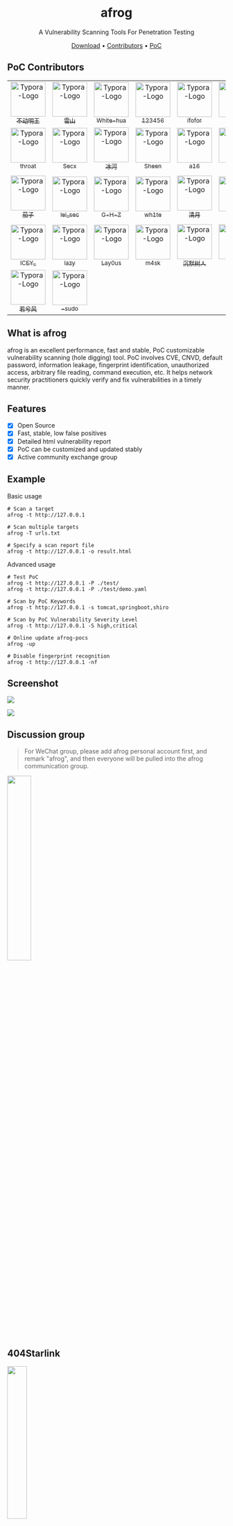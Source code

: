 <h1 align="center">afrog</h1>
<p align="center">A Vulnerability Scanning Tools For Penetration Testing</p>

<p align="center" dir="auto">
  <a href="https://github.com/zan8in/afrog/releases">Download</a> •
  <!-- <a href="https://github.com/zan8in/afrog/blob/main/docs/GUIDE.md">指南</a> • -->
  <a href="https://github.com/zan8in/afrog/blob/main/docs/CONTRIBUTION.md">Contributors</a> •
  <a href="https://github.com/zan8in/afrog/tree/main/pocs/afrog-pocs">PoC</a>
  <!-- <a href="https://github.com/zan8in/afrog/blob/main/docs/POCLIST.md">列表</a> • -->
  <!-- <a href="https://github.com/zan8in/afrog/blob/main/docs/README_en.md">English Doc</a> -->
</p>

## PoC Contributors



<div><table frame=void>
	<tr>
        <td align="center">
            <img src="https://github.com/zan8in/afrog/blob/main/images/contributors/1.png"
                  alt="Typora-Logo"
                  height="80"/>
            <br>
            <a href="https://blog.csdn.net/U_U520"><sub>不动明王</sub></a>
        </td>    
        <td align="center">
            <img src="https://github.com/zan8in/afrog/blob/main/images/contributors/2.png"
                  alt="Typora-Logo"
                  height="80"/>
            <br>
            <a href="https://www.linuxlz.com/"><sub>雪山</sub></a>
        </td> 
        <td align="center">
            <img src="https://github.com/zan8in/afrog/blob/main/images/contributors/3.png"
                  alt="Typora-Logo"
                  height="80"/>
            <br>
            <a href="https://github.com/White-hua"><sub>White-hua</sub></a>
        </td> 
        <td align="center">
            <img src="https://github.com/zan8in/afrog/blob/main/images/contributors/5.png"
                  alt="Typora-Logo"
                  height="80"/>
            <br>
            <a href="javascript:void(0)"><sub>123456</sub></a>
        </td> 
        <td align="center">
            <img src="https://github.com/zan8in/afrog/blob/main/images/contributors/6.png"
                  alt="Typora-Logo"
                  height="80"/>
            <br>
            <a href="https://github.com/ifofor"><sub>ifofor</sub></a>
        </td> 
        <td align="center">
            <img src="https://github.com/zan8in/afrog/blob/main/images/contributors/7.png"
                  alt="Typora-Logo"
                  height="80"/>
            <br>
            <a href="https://github.com/SkinAir"><sub>Air</sub></a>
        </td>
        <td align="center">
            <img src="https://github.com/zan8in/afrog/blob/main/images/contributors/8.png"
                  alt="Typora-Logo"
                  height="80"/>
            <br>
            <a href="https://github.com/zhizhuoshuma"><sub>执着</sub></a>
        </td>
        <td align="center">
            <img src="https://github.com/zan8in/afrog/blob/main/images/contributors/4.png"
                  alt="Typora-Logo"
                  height="80"/>
            <br>
            <a href="https://github.com/purple-WL"><sub>purple-WL</sub></a>
        </td>
	</tr>
    <tr>
        <td align="center">
            <img src="https://github.com/zan8in/afrog/blob/main/images/contributors/9.png"
                  alt="Typora-Logo"
                  height="80"/>
            <br>
            <a href="javascript:void(0);"><sub>throat</sub></a>
        </td>
        <td align="center">
            <img src="https://github.com/zan8in/afrog/blob/main/images/contributors/10.png"
                  alt="Typora-Logo"
                  height="80"/>
            <br>
            <a href="http://secx.store:4000/archives/"><sub>Secx</sub></a>
        </td>
        <td align="center">
            <img src="https://github.com/zan8in/afrog/blob/main/images/contributors/11.png"
                  alt="Typora-Logo"
                  height="80"/>
            <br>
            <a href="https://github.com/yueyu0740"><sub>冰河</sub></a>
        </td>
        <td align="center">
            <img src="https://github.com/zan8in/afrog/blob/main/images/contributors/12.png"
                  alt="Typora-Logo"
                  height="80"/>
            <br>
            <a href="javascript:void(0);"><sub>Sheen</sub></a>
        </td>
        <td align="center">
            <img src="https://github.com/zan8in/afrog/blob/main/images/contributors/13.png"
                  alt="Typora-Logo"
                  height="80"/>
            <br>
            <a href="javascript:void(0);"><sub>a16</sub></a>
        </td>
        <td align="center">
            <img src="https://github.com/zan8in/afrog/blob/main/images/contributors/14.png"
                  alt="Typora-Logo"
                  height="80"/>
            <br>
            <a href="javascript:void(0);"><sub>A1</sub></a>
        </td>
        <td align="center">
            <img src="https://github.com/zan8in/afrog/blob/main/images/contributors/15.png"
                  alt="Typora-Logo"
                  height="80"/>
            <br>
            <a href="https://github.com/rainbow2972"><sub>rainbow2972</sub></a>
        </td>
        <td align="center">
            <img src="https://github.com/zan8in/afrog/blob/main/images/contributors/16.png"
                  alt="Typora-Logo"
                  height="80"/>
            <br>
            <a href="https://github.com/wuha0926"><sub>wuha0926</sub></a>
        </td>
	</tr>	
    <tr>
        <td align="center">
            <img src="https://github.com/zan8in/afrog/blob/main/images/contributors/17.png"
                  alt="Typora-Logo"
                  height="80"/>
            <br>
            <a href="javascript:void(0);"><sub>茄子</sub></a>
        </td>
        <td align="center">
            <img src="https://github.com/zan8in/afrog/blob/main/images/contributors/18.png"
                  alt="Typora-Logo"
                  height="80"/>
            <br>
            <a href="javascript:void(0);"><sub>lei_sec</sub></a>
        </td>
        <td align="center">
            <img src="https://github.com/zan8in/afrog/blob/main/images/contributors/19.png"
                  alt="Typora-Logo"
                  height="80"/>
            <br>
            <a href="https://github.com/G-H-Z"><sub>G-H-Z</sub></a>
        </td>
        <td align="center">
            <img src="https://github.com/zan8in/afrog/blob/main/images/contributors/20.png"
                  alt="Typora-Logo"
                  height="80"/>
            <br>
            <a href="https://github.com/LDDP"><sub>wh1te</sub></a>
        </td>
        <td align="center">
            <img src="https://github.com/zan8in/afrog/blob/main/images/contributors/21.png"
                  alt="Typora-Logo"
                  height="80"/>
            <br>
            <a href="javascript:void(0);"><sub>清月</sub></a>
        </td>
        <td align="center">
            <img src="https://github.com/zan8in/afrog/blob/main/images/contributors/22.png"
                  alt="Typora-Logo"
                  height="80"/>
            <br>
            <a href="javascript:void(0);"><sub>york</sub></a>
        </td>
        <td align="center">
            <img src="https://github.com/zan8in/afrog/blob/main/images/contributors/23.png"
                  alt="Typora-Logo"
                  height="80"/>
            <br>
            <a href="javascript:void(0);"><sub>7eleven.eth</sub></a>
        </td>
        <td align="center">
            <img src="https://github.com/zan8in/afrog/blob/main/images/contributors/24.png"
                  alt="Typora-Logo"
                  height="80"/>
            <br>
            <a href="https://github.com/Double-q1015"><sub>Double-q1015</sub></a>
        </td>
    </tr>	
    <tr>
        <td align="center">
            <img src="https://github.com/zan8in/afrog/blob/main/images/contributors/25.png"
                  alt="Typora-Logo"
                  height="80"/>
            <br>
            <a href="https://github.com/iceyjchen"><sub>ICEY_</sub></a>
        </td>
        <td align="center">
            <img src="https://github.com/zan8in/afrog/blob/main/images/contributors/26.png"
                  alt="Typora-Logo"
                  height="80"/>
            <br>
            <a href="https://github.com/Ablackcatlazy"><sub>lazy</sub></a>
        </td>
        <td align="center">
            <img src="https://github.com/zan8in/afrog/blob/main/images/contributors/27.png"
                  alt="Typora-Logo"
                  height="80"/>
            <br>
            <a href="https://github.com/Lay0us1"><sub>Lay0us</sub></a>
        </td>
        <td align="center">
            <img src="https://github.com/zan8in/afrog/blob/main/images/contributors/28.png"
                  alt="Typora-Logo"
                  height="80"/>
            <br>
            <a href="javascript:void(0);"><sub>m4sk</sub></a>
        </td>
        <td align="center">
            <img src="https://github.com/zan8in/afrog/blob/main/images/contributors/29.png"
                  alt="Typora-Logo"
                  height="80"/>
            <br>
            <a href="https://www.yuque.com/chenmoshuren/qyxg2k"><sub>沉默树人</sub></a>
        </td>
        <td align="center">
            <img src="https://github.com/zan8in/afrog/blob/main/images/contributors/30.jpg"
                  alt="Typora-Logo"
                  height="80"/>
            <br>
            <a href="javascript:void(0);"><sub>陈麻子</sub></a>
        </td>
         <td align="center">
            <img src="https://github.com/zan8in/afrog/blob/main/images/contributors/31.jpg"
                  alt="Typora-Logo"
                  height="80"/>
            <br>
            <a href="https://github.com/leonardo-o1"><sub>leonardo-o1</sub></a>
        </td>
        <td align="center">
            <img src="https://github.com/zan8in/afrog/blob/main/images/contributors/32.jpg"
                  alt="Typora-Logo"
                  height="80"/>
            <br>
            <a href="javascript:void(0);"><sub>江湖人称魏神</sub></a>
        </td>
    </tr>
    <tr>
        <td align="center">
            <img src="https://github.com/zan8in/afrog/blob/main/images/contributors/33.jpg"
                  alt="Typora-Logo"
                  height="80"/>
            <br>
            <a href="javascript:void(0);"><sub>若兮风</sub></a>
        </td>
        <td align="center">
            <img src="https://github.com/zan8in/afrog/blob/main/images/contributors/34.png"
                  alt="Typora-Logo"
                  height="80"/>
            <br>
            <a href="javascript:void(0);"><sub>-sudo</sub></a>
        </td>
    </tr>
</table></div>



## What is afrog

afrog is an excellent performance, fast and stable, PoC customizable vulnerability scanning (hole digging) tool. PoC involves CVE, CNVD, default password, information leakage, fingerprint identification, unauthorized access, arbitrary file reading, command execution, etc. It helps network security practitioners quickly verify and fix vulnerabilities in a timely manner.

## Features

* [x] Open Source
* [x] Fast, stable, low false positives
* [x] Detailed html vulnerability report
* [x] PoC can be customized and updated stably
* [x] Active community exchange group

## Example

Basic usage
```
# Scan a target
afrog -t http://127.0.0.1

# Scan multiple targets
afrog -T urls.txt

# Specify a scan report file
afrog -t http://127.0.0.1 -o result.html
```

Advanced usage

```
# Test PoC 
afrog -t http://127.0.0.1 -P ./test/ 
afrog -t http://127.0.0.1 -P ./test/demo.yaml 

# Scan by PoC Keywords 
afrog -t http://127.0.0.1 -s tomcat,springboot,shiro 

# Scan by PoC Vulnerability Severity Level 
afrog -t http://127.0.0.1 -S high,critical 

# Online update afrog-pocs 
afrog -up 

# Disable fingerprint recognition 
afrog -t http://127.0.0.1 -nf
```

## Screenshot

![](https://github.com/zan8in/afrog/blob/main/images/scan-new.png)

![](https://github.com/zan8in/afrog/blob/main/images/report-new.png)

## Discussion group

> For WeChat group, please add afrog personal account first, and remark "afrog", and then everyone will be pulled into the afrog communication group.

<img src="https://github.com/zan8in/afrog/blob/main/images/afrog.png" width="33%" />

## 404Starlink
<img src="https://github.com/knownsec/404StarLink-Project/raw/master/logo.png" width="30%">

afrog has joined [404Starlink](https://github.com/knownsec/404StarLink)

## Disclaimer

This tool is only for **legally authorized** enterprise security construction behavior. If you need to test the usability of this tool, please build a target environment by yourself.

In order to avoid malicious use, all PoCs included in this project are theoretical judgments of vulnerabilities, there is no vulnerability exploitation process, and no real attacks or exploits will be launched on the target.

When using this tool for detection, you should ensure that the behavior complies with local laws and regulations and has obtained sufficient authorization. **Do not scan unauthorized targets. **

If you have any illegal behavior in the process of using this tool, you shall bear the corresponding consequences by yourself, and we will not bear any legal and joint responsibility.

Before installing and using this tool, please **must read carefully and fully understand the contents of each clause**. Restrictions, disclaimers or other clauses involving your significant rights and interests may be bolded or underlined to remind you to pay attention . Unless you have fully read, fully understood and accepted all the terms of this agreement, please do not install and use this tool. Your use behavior or your acceptance of this agreement in any other express or implied manner shall be deemed that you have read and agreed to be bound by this agreement.